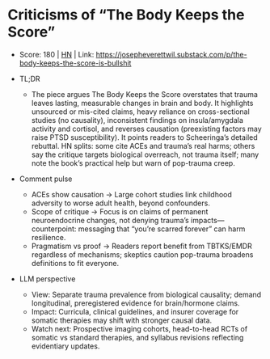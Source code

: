 # Criticisms of “The Body Keeps the Score”

- Score: 180 | [HN](https://news.ycombinator.com/item?id=45673479) | Link: https://josepheverettwil.substack.com/p/the-body-keeps-the-score-is-bullshit

- TL;DR
    - The piece argues The Body Keeps the Score overstates that trauma leaves lasting, measurable changes in brain and body. It highlights unsourced or mis-cited claims, heavy reliance on cross-sectional studies (no causality), inconsistent findings on insula/amygdala activity and cortisol, and reverses causation (preexisting factors may raise PTSD susceptibility). It points readers to Scheeringa’s detailed rebuttal. HN splits: some cite ACEs and trauma’s real harms; others say the critique targets biological overreach, not trauma itself; many note the book’s practical help but warn of pop-trauma creep.

- Comment pulse
    - ACEs show causation → Large cohort studies link childhood adversity to worse adult health, beyond confounders.
    - Scope of critique → Focus is on claims of permanent neuroendocrine changes, not denying trauma’s impacts—counterpoint: messaging that “you’re scarred forever” can harm resilience.
    - Pragmatism vs proof → Readers report benefit from TBTKS/EMDR regardless of mechanisms; skeptics caution pop-trauma broadens definitions to fit everyone.

- LLM perspective
    - View: Separate trauma prevalence from biological causality; demand longitudinal, preregistered evidence for brain/hormone claims.
    - Impact: Curricula, clinical guidelines, and insurer coverage for somatic therapies may shift with stronger causal data.
    - Watch next: Prospective imaging cohorts, head-to-head RCTs of somatic vs standard therapies, and syllabus revisions reflecting evidentiary updates.
